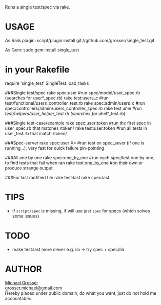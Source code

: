 Runs a single test/spec via rake.

USAGE
=====
As Rails plugin:
    script/plugin install git://github.com/grosser/single_test.git

As Gem:
  sudo gem install single_test

  # in your Rakefile
  require 'single_test'
  SingleTest.load_tasks


###Single test/spec
    rake spec:user          #run spec/model/user_spec.rb (searches for user*_spec.rb)
    rake test:users_c       #run test/functional/users_controller_test.rb
    rake spec:admin/users_c #run spec/controllers/admin/users_controller_spec.rb
    rake test:u*hel         #run test/helpers/user_helper_test.rb (searches for u*hel*_test.rb)

###Single test-case/example
    rake spec:user:token    #run the first spec in user_spec.rb that matches /token/
    rake test:user:token    #run all tests in user_test.rb that match /token/

###Spec-server
    rake spec:user X=       #run test on spec_sever (if one is running...), very fast for quick failure pin-pointing

###All one by one
    rake spec:one_by_one    #run each spec/test one by one, to find tests that fail when ran
    rake test:one_by_one    #on their own or produce strange output

###For last mofified file
    rake test:last
    rake spec:last

TIPS
====
 - if `script/spec` is missing, if will use just `spec` for specs (which solves some issues)

TODO
====
 - make test:last more clever e.g. lib -> try spec + spec/lib

AUTHOR
======
[Michael Grosser](http://pragmatig.wordpress.com)  
grosser.michael@gmail.com  
Hereby placed under public domain, do what you want, just do not hold me accountable...  